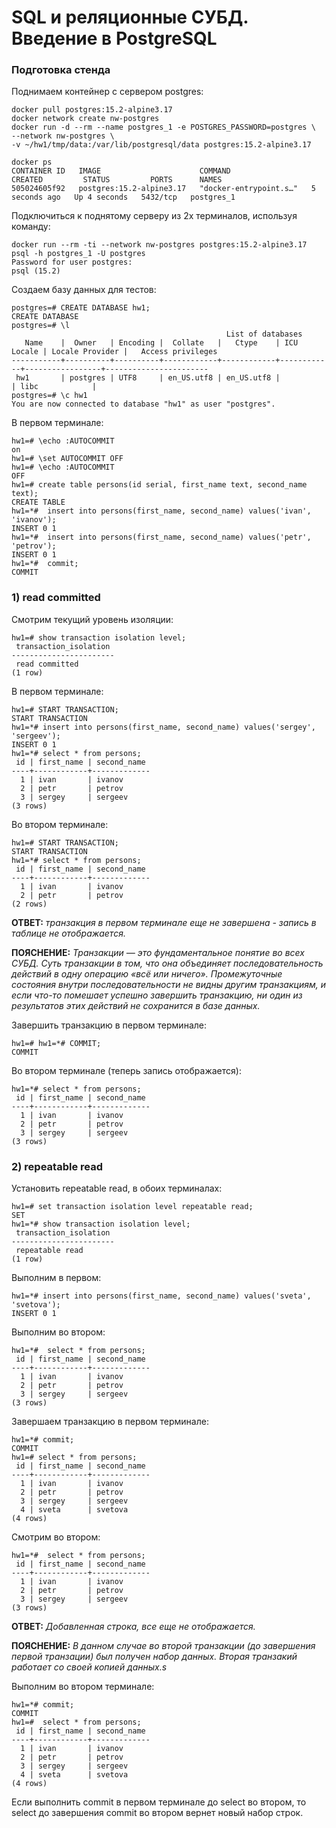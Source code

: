 # SQL и реляционные СУБД. Введение в PostgreSQL

### Подготовка стенда

Поднимаем контейнер с сервером postgres:
```shell
docker pull postgres:15.2-alpine3.17
docker network create nw-postgres
docker run -d --rm --name postgres_1 -e POSTGRES_PASSWORD=postgres \
--network nw-postgres \
-v ~/hw1/tmp/data:/var/lib/postgresql/data postgres:15.2-alpine3.17
```

```shell
docker ps
CONTAINER ID   IMAGE                      COMMAND                  CREATED         STATUS         PORTS      NAMES
505024605f92   postgres:15.2-alpine3.17   "docker-entrypoint.s…"   5 seconds ago   Up 4 seconds   5432/tcp   postgres_1
```

Подключиться к поднятому серверу из 2х терминалов, используя команду:
```shell
docker run --rm -ti --network nw-postgres postgres:15.2-alpine3.17 psql -h postgres_1 -U postgres            
Password for user postgres: 
psql (15.2)
```
Создаем базу данных для тестов:
```shell
postgres=# CREATE DATABASE hw1;
CREATE DATABASE
postgres=# \l
                                                List of databases
   Name    |  Owner   | Encoding |  Collate   |   Ctype    | ICU Locale | Locale Provider |   Access privileges   
-----------+----------+----------+------------+------------+------------+-----------------+-----------------------
 hw1       | postgres | UTF8     | en_US.utf8 | en_US.utf8 |            | libc            | 
postgres=# \c hw1
You are now connected to database "hw1" as user "postgres".
```

В первом терминале:

```shell
hw1=# \echo :AUTOCOMMIT
on
hw1=# \set AUTOCOMMIT OFF
hw1=# \echo :AUTOCOMMIT
OFF
hw1=# create table persons(id serial, first_name text, second_name text);
CREATE TABLE
hw1=*#  insert into persons(first_name, second_name) values('ivan', 'ivanov');
INSERT 0 1
hw1=*#  insert into persons(first_name, second_name) values('petr', 'petrov');
INSERT 0 1
hw1=*#  commit;
COMMIT
```

### 1) read committed

Смотрим текущий уровень изоляции:
```shell
hw1=# show transaction isolation level;
 transaction_isolation 
-----------------------
 read committed
(1 row)
```

В первом терминале:
```shell
hw1=# START TRANSACTION;
START TRANSACTION
hw1=*# insert into persons(first_name, second_name) values('sergey', 'sergeev');
INSERT 0 1
hw1=*# select * from persons;
 id | first_name | second_name 
----+------------+-------------
  1 | ivan       | ivanov
  2 | petr       | petrov
  3 | sergey     | sergeev
(3 rows)

```

Во втором терминале:
```shell
hw1=# START TRANSACTION;
START TRANSACTION
hw1=*# select * from persons;
 id | first_name | second_name 
----+------------+-------------
  1 | ivan       | ivanov
  2 | petr       | petrov
(2 rows)
```
**ОТВЕТ:**
_транзакция в первом терминале еще не завершена - запись в таблице не отображается._

**ПОЯСНЕНИЕ:** _Транзакции — это фундаментальное понятие во всех СУБД.
Суть транзакции в том, что она объединяет последовательность действий 
в одну операцию «всё или ничего». Промежуточные состояния внутри 
последовательности не видны другим транзакциям, и если что-то 
помешает успешно завершить транзакцию, ни один из результатов этих 
действий не сохранится в базе данных._

Завершить транзакцию в первом терминале:
```shell
hw1=# hw1=*# COMMIT;
COMMIT
```

Во втором терминале (теперь запись отображается):
```shell
hw1=*# select * from persons;
 id | first_name | second_name 
----+------------+-------------
  1 | ivan       | ivanov
  2 | petr       | petrov
  3 | sergey     | sergeev
(3 rows)

```
### 2) repeatable read
Установить repeatable read, в обоих терминалах:

```shell
hw1=# set transaction isolation level repeatable read;
SET
hw1=*# show transaction isolation level;
 transaction_isolation 
-----------------------
 repeatable read
(1 row)

```

Выполним в первом:
```shell
hw1=*# insert into persons(first_name, second_name) values('sveta', 'svetova');
INSERT 0 1
```

Выполним во втором:
```shell
hw1=*#  select * from persons;
 id | first_name | second_name 
----+------------+-------------
  1 | ivan       | ivanov
  2 | petr       | petrov
  3 | sergey     | sergeev
(3 rows)
```

Завершаем транзакцию в первом терминале:

```shell
hw1=*# commit;
COMMIT
hw1=# select * from persons;
 id | first_name | second_name 
----+------------+-------------
  1 | ivan       | ivanov
  2 | petr       | petrov
  3 | sergey     | sergeev
  4 | sveta      | svetova
(4 rows)
```

Смотрим во втором:

```shell
hw1=*#  select * from persons;
 id | first_name | second_name 
----+------------+-------------
  1 | ivan       | ivanov
  2 | petr       | petrov
  3 | sergey     | sergeev
(3 rows)
```

**ОТВЕТ:**
_Добавленная строка, все еще не отображается._

**ПОЯСНЕНИЕ:** _В данном случае во второй транзакции (до завершения первой 
транзации) был получен набор данных. Вторая транзакий работает со своей копией данных.s_ 
 
Выполним во втором терминале:

```shell
hw1=*# commit;
COMMIT
hw1=#  select * from persons;
 id | first_name | second_name 
----+------------+-------------
  1 | ivan       | ivanov
  2 | petr       | petrov
  3 | sergey     | sergeev
  4 | sveta      | svetova
(4 rows)

```
Если выполнить commit в первом терминале до select во втором,
то select до завершения commit во втором вернет новый набор строк. 





